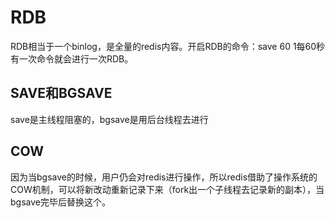 # RDB

RDB相当于一个binlog，是全量的redis内容。开启RDB的命令：save 60 1每60秒有一次命令就会进行一次RDB。

## SAVE和BGSAVE
save是主线程阻塞的，bgsave是用后台线程去进行

## COW
因为当bgsave的时候，用户仍会对redis进行操作，所以redis借助了操作系统的COW机制，可以将新改动重新记录下来（fork出一个子线程去记录新的副本），当bgsave完毕后替换这个。